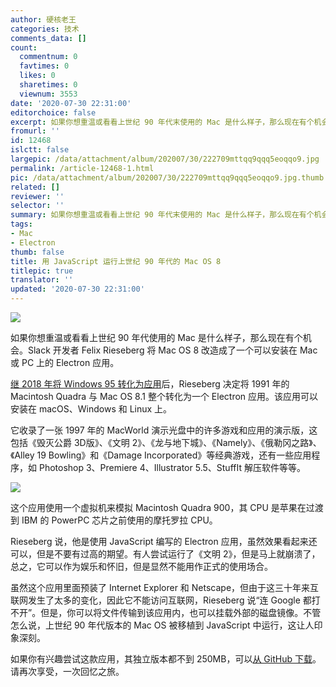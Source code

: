 ```yaml
---
author: 硬核老王
categories: 技术
comments_data: []
count:
  commentnum: 0
  favtimes: 0
  likes: 0
  sharetimes: 0
  viewnum: 3553
date: '2020-07-30 22:31:00'
editorchoice: false
excerpt: 如果你想重温或看看上世纪 90 年代末使用的 Mac 是什么样子，那么现在有个机会。
fromurl: ''
id: 12468
islctt: false
largepic: /data/attachment/album/202007/30/222709mttqq9qqq5eoqqo9.jpg
permalink: /article-12468-1.html
pic: /data/attachment/album/202007/30/222709mttqq9qqq5eoqqo9.jpg.thumb.jpg
related: []
reviewer: ''
selector: ''
summary: 如果你想重温或看看上世纪 90 年代末使用的 Mac 是什么样子，那么现在有个机会。
tags:
- Mac
- Electron
thumb: false
title: 用 JavaScript 运行上世纪 90 年代的 Mac OS 8
titlepic: true
translator: ''
updated: '2020-07-30 22:31:00'
---
```


![](/data/attachment/album/202007/30/222709mttqq9qqq5eoqqo9.jpg)


如果你想重温或看看上世纪 90 年代使用的 Mac 是什么样子，那么现在有个机会。Slack 开发者 Felix Rieseberg 将 Mac OS 8 改造成了一个可以安装在 Mac 或 PC 上的 Electron 应用。


[继 2018 年将 Windows 95 转化为应用](https://www.theverge.com/2018/8/23/17773180/microsoft-windows-95-app-download-features)后，Rieseberg 决定将 1991 年的 Macintosh Quadra 与 Mac OS 8.1 整个转化为一个 Electron 应用。该应用可以安装在 macOS、Windows 和 Linux 上。


它收录了一张 1997 年的 MacWorld 演示光盘中的许多游戏和应用的演示版，这包括《毁灭公爵 3D版》、《文明 2》、《龙与地下城》、《Namely》、《俄勒冈之路》、《Alley 19 Bowling》和《Damage Incorporated》等经典游戏，还有一些应用程序，如 Photoshop 3、Premiere 4、Illustrator 5.5、StuffIt 解压软件等等。


![](/data/attachment/album/202007/30/223148mw1a2wija42qqbqj.gif)


这个应用使用一个虚拟机来模拟 Macintosh Quadra 900，其 CPU 是苹果在过渡到 IBM 的 PowerPC 芯片之前使用的摩托罗拉 CPU。


Rieseberg 说，他是使用 JavaScript 编写的 Electron 应用，虽然效果看起来还可以，但是不要有过高的期望。有人尝试运行了《文明 2》，但是马上就崩溃了，总之，它可以作为娱乐和怀旧，但是显然不能用作正式的使用场合。


虽然这个应用里面预装了 Internet Explorer 和 Netscape，但由于这三十年来互联网发生了太多的变化，因此它不能访问互联网，Rieseberg 说“连 Google 都打不开”。但是，你可以将文件传输到该应用内，也可以挂载外部的磁盘镜像。不管怎么说，上世纪 90 年代版本的 Mac OS 被移植到 JavaScript 中运行，这让人印象深刻。


如果你有兴趣尝试这款应用，其独立版本都不到 250MB，可以[从 GitHub 下载](https://github.com/felixrieseberg/macintosh.js)。请再次享受，一次回忆之旅。